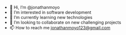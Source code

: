 - 👋 Hi, I’m @jonathanmoyo
- 👀 I’m interested in software development
- 🌱 I’m currently learning new technologies
- 💞️ I’m looking to collaborate on new challenging projects
- 📫 How to reach me jonathanmoyo123@gmail.com

<!---
jonathanmoyo/jonathanmoyo is a ✨ special ✨ repository because its `README.md` (this file) appears on your GitHub profile.
You can click the Preview link to take a look at your changes.
--->
